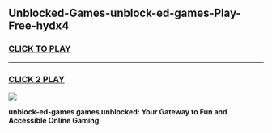
## Unblocked-Games-unblock-ed-games-Play-Free-hydx4
<h3>
<a href="https://premium76.site?title=unblock-ed-games&ref=18A1">CLICK TO PLAY</a></h3>
<hr>

<h3>
<a href="https://premium76.site?title=unblock-ed-games&ref=18A1">CLICK 2 PLAY</a>
  
</h3>

<a href="https://premium76.site?title=unblock-ed-games&ref=18A1"><img src="https://clearcache.store/games.png"></a>


**unblock-ed-games games unblocked: Your Gateway to Fun and Accessible Online Gaming**
